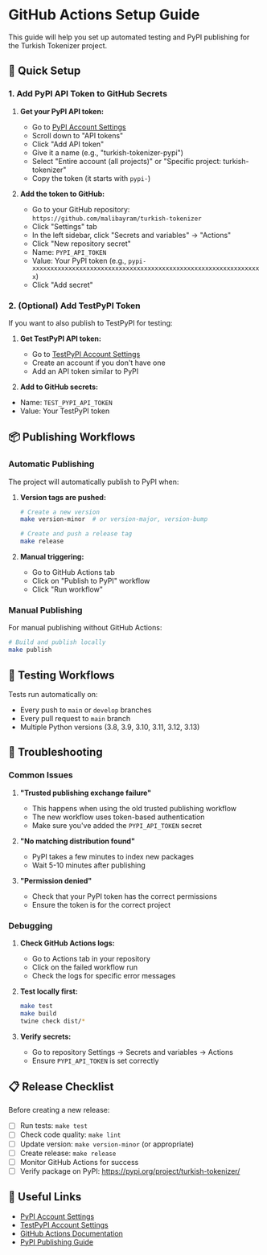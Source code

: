 # GitHub Actions Setup Guide

This guide will help you set up automated testing and PyPI publishing for the Turkish Tokenizer project.

## 🚀 Quick Setup

### 1. Add PyPI API Token to GitHub Secrets

1. **Get your PyPI API token:**

   - Go to [PyPI Account Settings](https://pypi.org/manage/account/)
   - Scroll down to "API tokens"
   - Click "Add API token"
   - Give it a name (e.g., "turkish-tokenizer-pypi")
   - Select "Entire account (all projects)" or "Specific project: turkish-tokenizer"
   - Copy the token (it starts with `pypi-`)

2. **Add the token to GitHub:**
   - Go to your GitHub repository: `https://github.com/malibayram/turkish-tokenizer`
   - Click "Settings" tab
   - In the left sidebar, click "Secrets and variables" → "Actions"
   - Click "New repository secret"
   - Name: `PYPI_API_TOKEN`
   - Value: Your PyPI token (e.g., `pypi-xxxxxxxxxxxxxxxxxxxxxxxxxxxxxxxxxxxxxxxxxxxxxxxxxxxxxxxxxxxxxxxx`)
   - Click "Add secret"

### 2. (Optional) Add TestPyPI Token

If you want to also publish to TestPyPI for testing:

1. **Get TestPyPI API token:**

   - Go to [TestPyPI Account Settings](https://test.pypi.org/manage/account/)
   - Create an account if you don't have one
   - Add an API token similar to PyPI

  2. **Add to GitHub secrets:**
   - Name: `TEST_PYPI_API_TOKEN`
   - Value: Your TestPyPI token

## 📦 Publishing Workflows

### Automatic Publishing

The project will automatically publish to PyPI when:

1. **Version tags are pushed:**

   ```bash
   # Create a new version
   make version-minor  # or version-major, version-bump

   # Create and push a release tag
   make release
   ```

2. **Manual triggering:**
   - Go to GitHub Actions tab
   - Click on "Publish to PyPI" workflow
   - Click "Run workflow"

### Manual Publishing

For manual publishing without GitHub Actions:

```bash
# Build and publish locally
make publish
```

## 🧪 Testing Workflows

Tests run automatically on:

- Every push to `main` or `develop` branches
- Every pull request to `main` branch
- Multiple Python versions (3.8, 3.9, 3.10, 3.11, 3.12, 3.13)

## 🔧 Troubleshooting

### Common Issues

1. **"Trusted publishing exchange failure"**

   - This happens when using the old trusted publishing workflow
   - The new workflow uses token-based authentication
   - Make sure you've added the `PYPI_API_TOKEN` secret

2. **"No matching distribution found"**

   - PyPI takes a few minutes to index new packages
   - Wait 5-10 minutes after publishing

3. **"Permission denied"**
   - Check that your PyPI token has the correct permissions
   - Ensure the token is for the correct project

### Debugging

1. **Check GitHub Actions logs:**

   - Go to Actions tab in your repository
   - Click on the failed workflow run
   - Check the logs for specific error messages

2. **Test locally first:**

   ```bash
   make test
   make build
   twine check dist/*
   ```

3. **Verify secrets:**
   - Go to repository Settings → Secrets and variables → Actions
   - Ensure `PYPI_API_TOKEN` is set correctly

## 📋 Release Checklist

Before creating a new release:

- [ ] Run tests: `make test`
- [ ] Check code quality: `make lint`
- [ ] Update version: `make version-minor` (or appropriate)
- [ ] Create release: `make release`
- [ ] Monitor GitHub Actions for success
- [ ] Verify package on PyPI: https://pypi.org/project/turkish-tokenizer/

## 🔗 Useful Links

- [PyPI Account Settings](https://pypi.org/manage/account/)
- [TestPyPI Account Settings](https://test.pypi.org/manage/account/)
- [GitHub Actions Documentation](https://docs.github.com/en/actions)
- [PyPI Publishing Guide](https://packaging.python.org/guides/publishing-package-distribution-releases-using-github-actions-ci-cd-workflows/)
